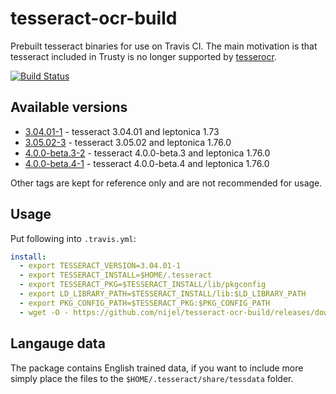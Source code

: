 # tesseract-ocr-build

Prebuilt tesseract binaries for use on Travis CI. The main motivation is that
tesseract included in Trusty is no longer supported by
[tesserocr](https://pypi.org/project/tesserocr/).

[![Build Status](https://travis-ci.com/nijel/tesseract-ocr-build.svg?branch=master)](https://travis-ci.com/nijel/tesseract-ocr-build)

## Available versions

* [3.04.01-1](https://github.com/nijel/tesseract-ocr-build/releases/download/3.04.01-1/tesseract.tar.xz) - tesseract 3.04.01 and leptonica 1.73
* [3.05.02-3](https://github.com/nijel/tesseract-ocr-build/releases/download/3.05.02-3/tesseract.tar.xz) - tesseract 3.05.02 and leptonica 1.76.0
* [4.0.0-beta.3-2](https://github.com/nijel/tesseract-ocr-build/releases/download/4.0.0-beta.3-2/tesseract.tar.xz) - tesseract 4.0.0-beta.3 and leptonica 1.76.0
* [4.0.0-beta.4-1](https://github.com/nijel/tesseract-ocr-build/releases/download/4.0.0-beta.4-1/tesseract.tar.xz) - tesseract 4.0.0-beta.4 and leptonica 1.76.0

Other tags are kept for reference only and are not recommended for usage.

## Usage

Put following into `.travis.yml`:

```yaml
install:
  - export TESSERACT_VERSION=3.04.01-1
  - export TESSERACT_INSTALL=$HOME/.tesseract
  - export TESSERACT_PKG=$TESSERACT_INSTALL/lib/pkgconfig
  - export LD_LIBRARY_PATH=$TESSERACT_INSTALL/lib:$LD_LIBRARY_PATH
  - export PKG_CONFIG_PATH=$TESSERACT_PKG:$PKG_CONFIG_PATH
  - wget -O - https://github.com/nijel/tesseract-ocr-build/releases/download/$TESSERACT_VERSION/tesseract.tar.xz | tar -C $HOME -xJf -
```

## Langauge data

The package contains English trained data, if you want to include more simply
place the files to the `$HOME/.tesseract/share/tessdata` folder.
